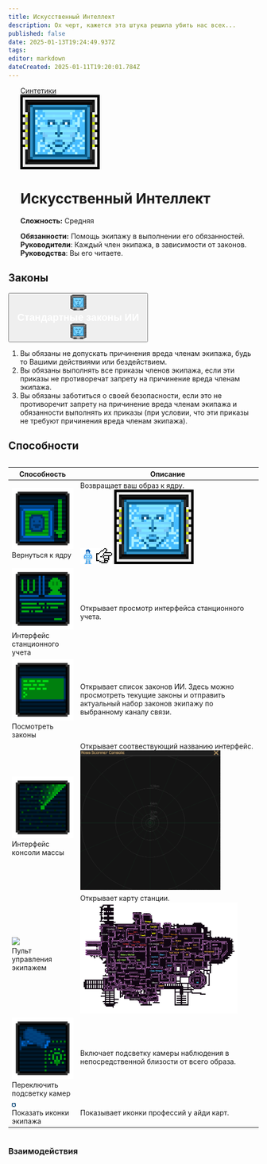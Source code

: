 ```yaml
---
title: Искусственный Интеллект
description: Ох черт, кажется эта штука решила убить нас всех...
published: false
date: 2025-01-13T19:24:49.937Z
tags: 
editor: markdown
dateCreated: 2025-01-11T19:20:01.784Z
---
```


<div style="display: flex; justify-content: center;">
  <div class="roles-passport sint">
    <div class="title sint"><a href="/roles/synthetics" class="is-internal-link is-valid-page">Синтетики</a></div>
    <div>
      <div><div><img src="/roles/jobai.gif"></div></div>
      <div>
        <div id="ai-info">
          <h1 id="пии" class="toc-header"><a></a> Искусственный Интеллект</h1>
          <p><strong>Сложность:</strong> Средняя</p>
          <strong>Обязанности:</strong> Помощь экипажу в выполнении его обязанностей.<br>
          <b>Руководители</b>: Каждый член экипажа, в зависимости от законов.<br>
          <b>Руководства</b>: Вы его читаете.
        </div>
      </div>
    </div>
  </div>
</div>

## Законы 


<button type="button" class="collapsible">
    <img src="/roles/synthetics/ai_/aiscreenblue.gif">
    <h2 style="color: white; margin: 0 10px;">Стандартные законы ИИ</h2>
    <img src="/roles/synthetics/ai_/aiscreenblue.gif">
</button>
<div class="content">
<ol>
  <li>Вы обязаны не допускать причинения вреда членам экипажа, будь то Вашими действиями или бездействием.</li>
  <li>Вы обязаны выполнять все приказы членов экипажа, если эти приказы не противоречат запрету на причинение вреда членам экипажа.</li>
  <li>Вы обязаны заботиться о своей безопасности, если это не противоречит запрету на причинение вреда членам экипажа и обязанности выполнять их приказы (при условии, что эти приказы не требуют причинения вреда членам экипажа).</li>
</ol>
</div>

## Способности 

<center style="overflow-x: auto">
  <table class="pai" id="ai-table">
    <thead>
      <tr>
        <th>Способность</th>
        <th>Описание</th>
      </tr>
    </thead>
    <tbody>
      <tr>
        <td><img src="/roles/synthetics/ai_/ai_core.png"><br>Вернуться к ядру</td>
        <td>Возвращает ваш образ к ядру. <br><img src="/roles/synthetics/ai_/image_ai.png"><img src="/roles/synthetics/ai_/hand.png"> <img src="/roles/jobai.gif"></td>
      </tr>
      <tr>
        <td><img src="/roles/synthetics/ai_/station_records.png"><br>Интерфейс станционного учета</td>
        <td>Открывает просмотр интерфейса станционного учета.</td>
      </tr>
      <tr>
        <td><img src="/roles/synthetics/ai_/state_laws.png"><br>Посмотреть законы</td>
        <td>Открывает список законов ИИ. Здесь можно просмотреть текущие законы и отправить актуальный набор законов экипажу по выбранному каналу связи. </td>
      </tr>
      <tr>
        <td><img src="/roles/synthetics/ai_/mass_scanner.png"><br>Интерфейс консоли массы</td>
        <td>Открывает соотвествующий названию интерфейс.<br><img style="width: 80%" src="/roles/synthetics/ai_/mass.png"></td>
      </tr>
      <tr>
        <td><img src="/roles/synthetics/ai_/хуйня"><br>Пульт управления экипажем</td>
        <td>Открывает карту станции.<br><img style="width: 90%" src="/roles/synthetics/ai_/station.png"></td>
      </tr>
      <tr>
        <td><img src="/roles/synthetics/ai_/camera_light.png"><br>Переключить подсветку камер</td>
        <td>Включает подсветку камеры наблюдения в непосредственной близости от всего образа.</td>
      </tr>
      <tr>
        <td><img src="/roles/synthetics/ai_/captain.png"><br>Показать иконки экипажа</td>
        <td>Показывает иконки профессий у айди карт. </td>
      </tr>
    </tbody>
  </table>
</center>

### Взаимодействия


<div class="table"></div>